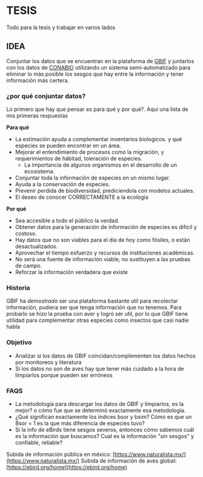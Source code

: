# TESIS
Todo para la tesis y trabajar en varios lados


## IDEA
Conjuntar los datos que se encuentran en la plataforma de [GBIF](https://www.gbif.org/occurrence/map?occurrence_status=present) y juntarlos con los datos de [CONABIO](http://www.conabio.gob.mx/informacion/gis/) utilizando un sistema semi-automatizado para eliminar lo más posible los sesgos que hay entre la información y tener información más certera.


### ¿por qué conjuntar datos?
Lo primero que hay que pensar es para qué y por qué?. Aquí una lista de mis primeras respuestas



**Para qué**
- La estimación ayuda a complementar inventarios biologicos. y qué especies se pueden encontrar en un área.
- Mejorar el entendimiento de procesos como la migración, y requerimientos de hábitad, toleración de especies.
    - La importancia de algunos organismos en el desarrollo de un ecosistema.
- Conjuntar toda la información de especies en un mismo lugar.
- Ayuda a la conservación de especies.
- Prevenir perdida de biodiversidad, prediciendola con modelos actuales.
- El deseo de conocer CORRECTAMENTE a la ecologia



**Por qué**
- Sea accesible a todo el público la verdad.
- Obtener datos para la generación de información de especies es dificil y costoso.
- Hay datos que no son viables para el día de hoy como fósiles, o están desactualizados.
- Aprovechar el tiempo esfuerzo y recursos de instituciones académicas.
- No será una fuente de información viable, no sustituyen a las pruebas de campo.
- Reforzar la información verdadera que existe


### Historia

GBIF ha *demostrado* ser una plataforma bastante util para recolectar información, pudiera ser que tenga información que no tenemos. Para probarlo se hizo la prueba con aver y logró ser util, por lo que GBIF tiene utilidad para complementar otras especies como insectos que casi nadie habla


### Objetivo

- Analizar si los datos de GBIF coincidan/complementen los datos hechos por monitoreos y literatura
- Si los datos no son de aves hay que tener más cuidado a la hora de limpiarlos porque pueden ser erróneos


### FAQS

- La metodología para descargar los datos de GBIF y limpiarlos, es la mejor? o cómo fue que se determinó exactamente esa metodología.
- ¿Qué significan exactamente los índices bsor y bsim? Cómo es que un Bsor = 1 es la que más diferencia de especies tuvo? 
- Si la info de eBirds tiene sesgos severos, entonces cómo sabemos cuál es la información que buscamos? Cual es la información "sin sesgos" y confiable, reliable?


Subida de información pública en méxico: [https://www.naturalista.mx/](https://www.naturalista.mx/)
Subida de información de aves global: [https://ebird.org/home](https://ebird.org/home)



